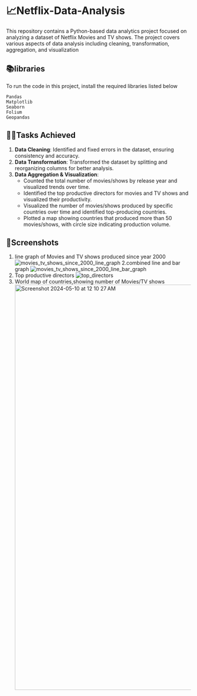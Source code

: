 # 📈Netflix-Data-Analysis
 This repository contains a Python-based data analytics project focused on analyzing a dataset of Netflix Movies and TV shows. The project covers various aspects of data analysis including cleaning, transformation, aggregation, and visualization
 
 ## 📚libraries
 To run the code in this project, install the required libraries listed below
 ```
Pandas
Matplotlib
Seaborn
Folium
Geopandas
```

## 🧗‍♀️Tasks Achieved

1. **Data Cleaning**: Identified and fixed errors in the dataset, ensuring consistency and accuracy.
2. **Data Transformation**: Transformed the dataset by splitting and reorganizing columns for better analysis.
3. **Data Aggregation & Visualization**:
   - Counted the total number of movies/shows by release year and visualized trends over time.
   - Identified the top productive directors for movies and TV shows and visualized their productivity.
   - Visualized the number of movies/shows produced by specific countries over time and identified top-producing countries.
   - Plotted a map showing countries that produced more than 50 movies/shows, with circle size indicating production volume.

## 📸Screenshots
1. line graph of Movies and TV shows produced since year 2000
   ![movies_tv_shows_since_2000_line_graph](https://github.com/gopityro/Netflix-Data-Analysis/assets/25153647/2db9f81b-fd17-4bff-b2b9-49779c47cac7)
2.combined line and bar graph
   ![movies_tv_shows_since_2000_line_bar_graph](https://github.com/gopityro/Netflix-Data-Analysis/assets/25153647/dba9779e-40f5-4929-a9e3-389dc019649a)
3. Top productive directors
   ![top_directors](https://github.com/gopityro/Netflix-Data-Analysis/assets/25153647/9d04b326-e924-404e-88d2-e19b495fc7e5)
4. World map of countries,showing number of Movies/TV shows
   <img width="1105" alt="Screenshot 2024-05-10 at 12 10 27 AM" src="https://github.com/gopityro/Netflix-Data-Analysis/assets/25153647/3af08f40-df93-44b5-9041-ef1de456127b">






